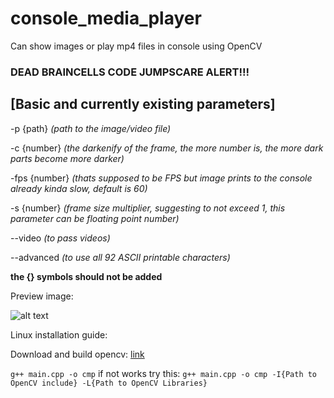 # console_media_player
Can show images or play mp4 files in console using OpenCV

### DEAD BRAINCELLS CODE JUMPSCARE ALERT!!!

## [Basic and currently existing parameters]

-p {path} *(path to the image/video file)*

-c {number} *(the darkenify of the frame, the more number is, the more dark parts become more darker)*

-fps {number} *(thats supposed to be FPS but image prints to the console already kinda slow, default is 60)*

-s {number} *(frame size multiplier, suggesting to not exceed 1, this parameter can be floating point number)*

--video *(to pass videos)*

--advanced *(to use all 92 ASCII printable characters)*

**the {} symbols should not be added**

Preview image:

![alt text](https://i.ibb.co/q3dHPStC/21-04-2025-105502.jpg)


Linux installation guide:

Download and build opencv: [link](https://docs.opencv.org/4.x/d7/d9f/tutorial_linux_install.html)

`g++ main.cpp -o cmp` if not works try this: `g++ main.cpp -o cmp -I{Path to OpenCV include} -L{Path to OpenCV Libraries}`
